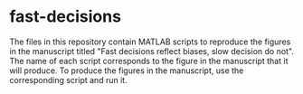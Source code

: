 # fast-decisions

The files in this repository contain MATLAB scripts to  reproduce the figures in the manuscript titled "Fast decisions reflect biases, slow decision do not". The name of each script corresponds to the figure in the manuscript that it will produce. To produce the figures in the manuscript, use the corresponding script and run it.
